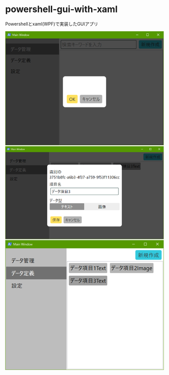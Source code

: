# powershell-gui-with-xaml
Powershellとxaml(WPF)で実装したGUIアプリ

![画面1](https://github.com/sy4e5-iu28x/powershell-gui-with-xaml/blob/resources/2021-05-21%20222412%20.png)
![画面2](https://github.com/sy4e5-iu28x/powershell-gui-with-xaml/blob/resources/2021-05-21%20222532%20.png)
![画面3](https://github.com/sy4e5-iu28x/powershell-gui-with-xaml/blob/resources/2021-05-21%20222613%20.png)